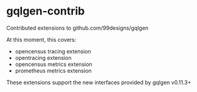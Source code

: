 # gqlgen-contrib

Contributed extensions to github.com/99designs/gqlgen

At this moment, this covers:

* opencensus tracing extension
* opentracing extension
* opencensus metrics extension
* prometheus metrics extension

These extensions support the new interfaces provided by gqlgen v0.11.3+
